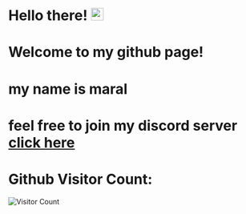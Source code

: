 # Hello there! <img src="https://media.giphy.com/media/hvRJCLFzcasrR4ia7z/giphy.gif" width="25px">
# Welcome to my github page!
# my name is maral 
# feel free to join my discord server [click here](https://discord.gg/6RMNvYV27P)
#
#
# Github Visitor Count:
![Visitor Count](https://profile-counter.glitch.me/MrLWasHere/count.svg)
